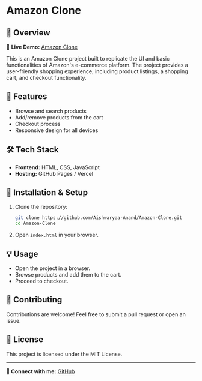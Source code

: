 # Amazon Clone

## 📌 Overview

🔗 **Live Demo:** [Amazon Clone](https://amazon-clone-git-main-aishwaryaa-anands-projects.vercel.app)

This is an Amazon Clone project built to replicate the UI and basic functionalities of Amazon's e-commerce platform. The project provides a user-friendly shopping experience, including product listings, a shopping cart, and checkout functionality.

## 🚀 Features

- Browse and search products
- Add/remove products from the cart
- Checkout process
- Responsive design for all devices

## 🛠️ Tech Stack

- **Frontend:** HTML, CSS, JavaScript
- **Hosting:** GitHub Pages / Vercel

## 📂 Installation & Setup

1. Clone the repository:
   ```sh
   git clone https://github.com/Aishwaryaa-Anand/Amazon-Clone.git
   cd Amazon-Clone
   ```
2. Open `index.html` in your browser.

## 💡 Usage

- Open the project in a browser.
- Browse products and add them to the cart.
- Proceed to checkout.

## 🤝 Contributing

Contributions are welcome! Feel free to submit a pull request or open an issue.

## 📜 License

This project is licensed under the MIT License.

---

**🔗 Connect with me:** [GitHub](https://github.com/Aishwaryaa-Anand)

